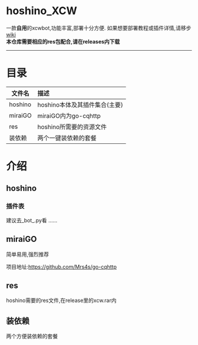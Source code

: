 # hoshino_XCW

一款**自用**的xcwbot,功能丰富,部署十分方便.
如果想要部署教程或插件详情,请移步[wiki](https://github.com/sanshanya/hoshino_xcw/wiki)  
**本仓库需要相应的res包配合,请在releases内下载**

***



# 目录

| 文件名  | 描述                          |
| ------- | :---------------------------- |
| hoshino | hoshino本体及其插件集合(主要) |
| miraiGO | miraiGO内为go-cqhttp          |
| res     | hoshino所需要的资源文件       |
| 装依赖  | 两个一键装依赖的套餐          |

# 介绍

## hoshino

### 插件表

建议去_bot_.py看
......

## miraiGO

简单易用,强烈推荐

项目地址:https://github.com/Mrs4s/go-cqhttp

## res

hoshino需要的res文件,在release里的xcw.rar内

## 装依赖

两个方便装依赖的套餐

